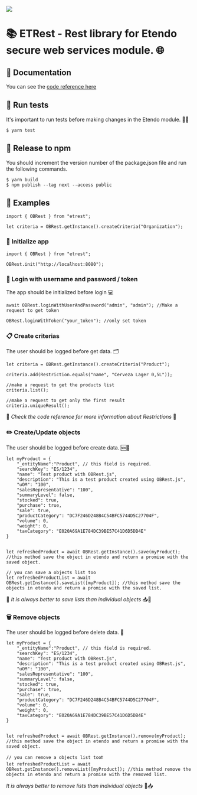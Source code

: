 ![](https://exos-solutions.com/wp-content/uploads/2021/12/Etendo-RGB-02.png)

# 📚 ETRest - Rest library for Etendo secure web services module. 🌐

## 📄 Documentation

You can see the [code reference here](https://github.com/etendosoftware/etrest)

## 🔬 Run tests

It's important to run tests before making changes in the Etendo module. 👨‍💻

```
$ yarn test
```

## 🚀 Release to npm

You should increment the version number of the package.json file and run the following commands.

```
$ yarn build
$ npm publish --tag next --access public
```

## 📝 Examples

```
import { OBRest } from "etrest";

let criteria = OBRest.getInstance().createCriteria("Organization");
```

### 🚀 Initialize app

```
import { OBRest } from "etrest";

OBRest.init("http://localhost:8080");
```

### 🔐 Login with username and password / token

The app should be initialized before login 💻

```
await OBRest.loginWithUserAndPassword("admin", "admin"); //Make a request to get token

OBRest.loginWithToken("your_token"); //only set token
```

### 📋 Create criterias

The user should be logged before get data. 🗂️

```
let criteria = OBRest.getInstance().createCriteria("Product");

criteria.add(Restriction.equals("name", "Cerveza Lager 0,5L"));

//make a request to get the products list
criteria.list();

//make a request to get only the first result
criteria.uniqueResult();
```

💬 _Check the code reference for more information about Restrictions_ 💬

### ✏️ Create/Update objects

The user should be logged before create data. 🆕📝

```
let myProduct = {
    "_entityName":"Product", // this field is required.
    "searchKey": "ES/1234",
    "name": "Test product with OBRest.js",
    "description": "This is a test product created using OBRest.js",
    "uOM": "100",
    "salesRepresentative": "100",
    "summaryLevel": false,
    "stocked": true,
    "purchase": true,
    "sale": true,
    "productCategory": "DC7F246D248B4C54BFC5744D5C27704F",
    "volume": 0,
    "weight": 0,
    "taxCategory": "E020A69A1E784DC39BE57C41D6D5DB4E"
}


let refreshedProduct = await OBRest.getInstance().save(myProduct); //this method save the object in etendo and return a promise with the saved object.

// you can save a objects list too
let refreshedProductList = await OBRest.getInstance().saveList([myProduct]); //this method save the objects in etendo and return a promise with the saved list.
```

💬 _It is always better to save lists than individual objects_ 📥💾

### 🗑️ Remove objects

The user should be logged before delete data. 🚫

```
let myProduct = {
    "_entityName":"Product", // this field is required.
    "searchKey": "ES/1234",
    "name": "Test product with OBRest.js",
    "description": "This is a test product created using OBRest.js",
    "uOM": "100",
    "salesRepresentative": "100",
    "summaryLevel": false,
    "stocked": true,
    "purchase": true,
    "sale": true,
    "productCategory": "DC7F246D248B4C54BFC5744D5C27704F",
    "volume": 0,
    "weight": 0,
    "taxCategory": "E020A69A1E784DC39BE57C41D6D5DB4E"
}


let refreshedProduct = await OBRest.getInstance().remove(myProduct); //this method save the object in etendo and return a promise with the saved object.

// you can remove a objects list too❗
let refreshedProductList = await OBRest.getInstance().removeList([myProduct]); //this method remove the objects in etendo and return a promise with the removed list.
```

_It is always better to remove lists than individual objects_ 📝📤
